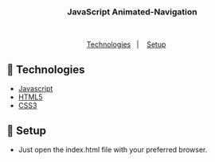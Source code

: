 <h3 align="center">JavaScript Animated-Navigation</h3>
<br>
<p align="center">
  <a href="#rocket-Technologies">Technologies</a>&nbsp;&nbsp;&nbsp;|&nbsp;&nbsp;&nbsp;
  <a href="#wrench-Setup">Setup</a>&nbsp;&nbsp;&nbsp;&nbsp;&nbsp;&nbsp;
</p>

## :rocket: Technologies

- [Javascript](https://javascript.info)
- [HTML5](https://developer.mozilla.org/en-US/docs/Web/HTML)
- [CSS3](https://developer.mozilla.org/en-US/docs/Web/CSS)

## :wrench: Setup

* Just open the index.html file with your preferred browser.
